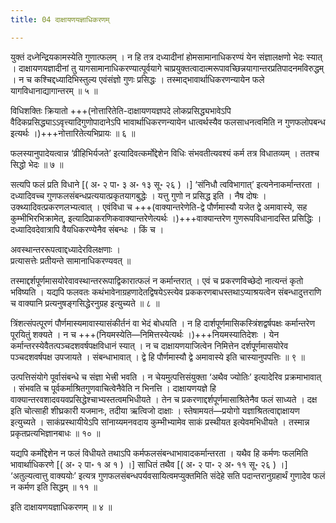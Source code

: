 ```yaml
---
title: 04 दाक्षायणयज्ञाधिकरणम्

---
```


युक्तं दध्नेन्द्रियकामस्येति गुणात्फलम् । न हि तत्र दध्यादीनां होमसामानाधिकरण्यं येन संज्ञालक्षणो भेदः स्यात् । दाक्षायणयज्ञादीनां तु यागसामानाधिकरण्यात्पूर्वयागे चाप्रयुक्तत्वादात्मरूपावच्छिन्नयागान्तरप्रतिपादनमविरुद्धम् । न च कश्चिद्दध्यादिभिस्तुल्य एवंसंज्ञो गुणः प्रसिद्धः । तस्माद्भावार्थाधिकरणन्यायेन फले यागविधानाद्यागान्तरम् ॥ ५ ॥

विधिशक्तिः क्रियातो +++(नोत्तारितेति-दाक्षायणयज्ञपदे लोकप्रसिद्ध्यभावेऽपि वैदिकप्रसिद्ध्याऽऽवृत्त्यादिगुणोपादानेऽपि भावार्थाधिकरणन्यायेन धात्वर्थस्यैव फलसाधनत्वमिति न गुणफलोपबन्ध इत्यर्थः ।)+++नोत्तारितेत्यभिप्रायः ॥ ६ ॥

फलस्यानुपादेयत्वान्न ‘व्रीहिभिर्यजते’ इत्यादिवत्कर्मोद्देशेन विधिः संभवतीत्यवश्यं कर्म तत्र विधातव्यम् । ततश्च सिद्धो भेदः ॥ ७ ॥

सत्यपि फलं प्रति विधाने  \[( अ॰ २ पा॰ ३ अ॰ १३ सू॰ २६ ) ।\] ‘संनिधौ त्वविभागात्’ इत्यनेनाकर्मान्तरता । दध्यादिवच्च गुणफलसंबन्धप्रत्ययात्प्रकृतयागबुद्धेः । यत्तु गुणो न प्रसिद्ध इति । नैष दोषः । उक्थ्यादिवत्प्रकरणलभ्यत्वात् । एवंविधा च +++(वाक्यान्तरेणेति-द्वे पौर्णमास्यौ यजेत द्वे अमावास्ये, सह कुम्भीभिरभिक्रामेत्, इत्यादिप्राकरणिकवाक्यान्तरेणेत्यर्थः ।)+++वाक्यान्तरेण गुणरूपविधानादस्ति प्रसिद्धिः । दध्यादिवदेवात्रापि वैयधिकरण्येनैव संबन्धः । किं च ।

अवस्थान्तररूपत्वाद्दध्यादेरविलक्षणाः ।  
प्रत्यासत्तेः प्रतीयन्ते सामानाधिकरण्यवत् ॥  


तस्माद्दर्शपूर्णमासयोरेवावस्थान्तररूपाद्विकारात्फलं न कर्मान्तरात् । एवं च प्रकरणविच्छेदो नात्यन्तं कृतो भविष्यति । यद्यपि फलवतः कथंभावेनाग्रहणादेतद्विषयेऽस्त्येव प्रककरणबाधस्तथाऽप्याश्रयत्वेन संबन्धादुत्तराणि च वाक्यानि प्रत्यनुषङ्गसिद्धेरनुग्रह इत्युच्यते ॥ ८ ॥

त्रिंशत्संपत्पूरणं पौर्णमास्यमावास्यासंकीर्तनं वा भेदं बोधयति । न हि दार्शपूर्णमासिकस्त्रिंशद्वर्षपक्षः कर्मान्तरेण पूरयितुं शक्यते । न च +++(नियमस्येति—निमित्तस्येत्यर्थः ।)+++नियमस्यातिदेशः । येन कर्मान्तरस्येवैतत्पञ्चदशवर्षपक्षविधानं स्यात् । न च दाक्षायणयाजित्वेन निमित्तेन दर्शपूर्णमासयोरेव पञ्चदशवर्षपक्ष उपजायते । संबन्धाभावात् । द्वे हि पौर्णमास्यौ द्वे अमावास्ये इति चास्यानुपपत्तिः ॥ ९ ॥

उत्पत्तिसंयोगे पूर्वासंबन्धे च संज्ञा भेत्त्री भवति । न चेयमुत्पत्तिसंयुक्ता ‘अथैव ज्योतिः’ इत्यादेरिव प्रक्रमाभावात् । संभवति च पूर्वकर्माश्रितगुणवाचित्वेनैवेति न भिनत्ति । दाक्षायणयज्ञे हि वाक्यान्तरवशादवयवप्रसिद्धेश्चाभ्यस्तत्वमभिधीयते । तेन च प्रकरणाद्दर्शपूर्णमासाश्रितेनैव फलं साध्यते । दक्ष इति चोत्साही शीघ्रकारी यजमानः, तदीया ऋत्विजो दाक्षाः । स्तेषामयतं—प्रयोगो यज्ञाश्रितत्वाद्दाक्षायण इत्युच्यते । साकंप्रस्थायीयेऽपि सांनाय्यमनवदाय कुम्भीभ्यामेव साकं प्रस्थीयत इत्येवमभिधीयते । तस्मान्न प्रकृतप्रत्यभिज्ञानबाधः ॥ १० ॥

यद्यपि कर्मोद्देशेन न फलं विधीयते तथाऽपि कर्मफलसंबन्धाभावादकर्मान्तरता । यथैव हि कर्मणः फलमिति भावार्थाधिकरणे \[( अ॰ २ पा॰ १ अ १ ) ।\]  साधितं तथैव  \[( अ॰ २ पा॰ २ अ॰ ११ सू॰ २६ ) ।\] ‘अतुल्यत्वात्तु वाक्ययोः’ इत्यत्र गुणफलसंबन्धपर्यवसायित्वमप्युक्तमिति संदेहे सति पदान्तरानुग्रहार्थं गुणादेव फलं न कर्मण इति सिद्धम् ॥ ११ ॥

इति दाक्षायणयज्ञाधिकरणम् ॥ ४ ॥
